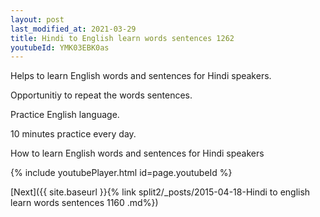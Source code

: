 ```yaml
---
layout: post
last_modified_at: 2021-03-29
title: Hindi to English learn words sentences 1262 
youtubeId: YMK03EBK0as
---
```

 
 
Helps to learn English words and sentences for Hindi speakers.

Opportunitiy to repeat the words sentences. 

Practice English language. 
 
10 minutes practice every day. 
 
How to learn English words and sentences for Hindi speakers 
 
{% include youtubePlayer.html id=page.youtubeId %}
 
 
[Next]({{ site.baseurl }}{% link  split2/_posts/2015-04-18-Hindi to english learn words sentences 1160 .md%})
 
